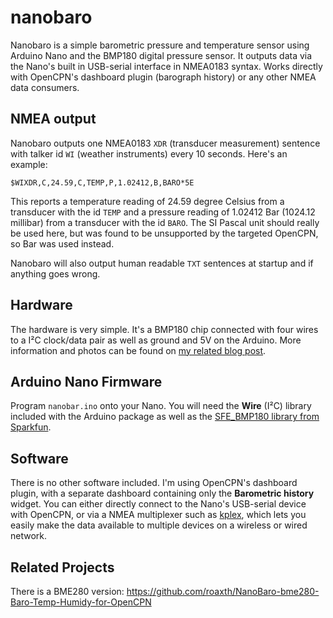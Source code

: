 # nanobaro

Nanobaro is a simple barometric pressure and temperature sensor using Arduino Nano and the BMP180 digital pressure sensor. It outputs data via the Nano's built in USB-serial interface in NMEA0183 syntax. Works directly with OpenCPN's dashboard plugin (barograph history) or any other NMEA data consumers.

## NMEA output

Nanobaro outputs one NMEA0183 `XDR` (transducer measurement) sentence with talker id `WI` (weather instruments) every 10 seconds. Here's an example:

    $WIXDR,C,24.59,C,TEMP,P,1.02412,B,BARO*5E

This reports a temperature reading of 24.59 degree Celsius from a transducer with the id `TEMP` and a pressure reading of 1.02412 Bar (1024.12 millibar) from a transducer with the id `BARO`. The SI Pascal unit should really be used here, but was found to be unsupported by the targeted OpenCPN, so Bar was used instead.

Nanobaro will also output human readable `TXT` sentences at startup and if anything goes wrong.

## Hardware

The hardware is very simple. It's a BMP180 chip connected with four wires to a I²C clock/data pair as well as ground and 5V on the Arduino. More information and photos can be found on [my related blog post](https://sdfjkl.org/blog/2017-08-09-nanobaro/).

## Arduino Nano Firmware

Program `nanobar.ino` onto your Nano. You will need the **Wire** (I²C) library included with the Arduino package as well as the [SFE_BMP180 library from Sparkfun](https://github.com/sparkfun/BMP180_Breakout).

## Software

There is no other software included. I'm using OpenCPN's dashboard plugin, with a separate dashboard containing only the **Barometric history** widget. You can either directly connect to the Nano's USB-serial device with OpenCPN, or via a NMEA multiplexer such as [kplex](http://www.stripydog.com/kplex/), which lets you easily make the data available to multiple devices on a wireless or wired network.

## Related Projects

There is a BME280 version: https://github.com/roaxth/NanoBaro-bme280-Baro-Temp-Humidy-for-OpenCPN
